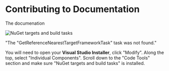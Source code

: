 # Contributing to Documentation

The documenation 

![NuGet targets and build tasks](/images/manual/contributing/documentation/nuget-task.png)

"The "GetReferenceNearestTargetFrameworkTask" task was not found."

You will need to open your **Visual Studio Installer**, click "Modify".
Along the top, select "Individual Components".
Scroll down to the "Code Tools" section and make sure "NuGet targets and build tasks" is installed.